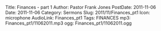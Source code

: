Title: Finances - part 1
Author: Pastor Frank Jones
PostDate: 2011-11-06
Date: 2011-11-06
Category: Sermons
Slug: 2011/11/Finances_pt1
Icon: microphone
AudioLink: Finances_pt1
Tags: FINANCES
mp3: Finances_pt1/11062011.mp3
ogg: Finances_pt1/11062011.ogg
